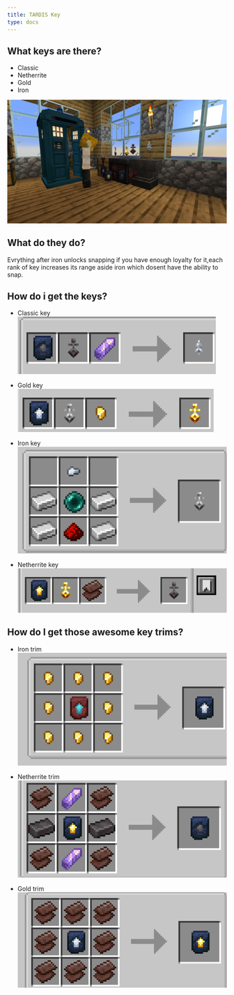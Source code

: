 ```yaml
---
title: TARDIS Key
type: docs
---
```


## What keys are there?

* Classic
* Netherrite
* Gold
* Iron

![Thekeys](images/keys/key/keys.png)

## What do they do?

Evrything after iron unlocks snapping if you have enough loyalty for it,each rank of key increases its range aside iron which dosent have the ability to snap.

## How do i get the keys?

* Classic key
![Recpie1](images/keys/recpie/1.png)

* Gold key 
![Recpie5](images/keys/recpie/5.png)

* Iron key
![Recpie6](images/keys/recpie/6.png)

* Netherrite key
![Recpie7](images/keys/recpie/7.png)

## How do I get those awesome key trims?

* Iron trim
![Recpie2](images/keys/recpie/2.png)

* Netherrite trim
![Recpie3](images/keys/recpie/3.png)

* Gold trim
![Recpie4](images/keys/recpie/4.png)
